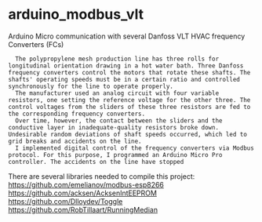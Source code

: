 # arduino_modbus_vlt
Arduino Micro communication with several Danfoss VLT HVAC frequency Converters (FCs)

      The polypropylene mesh production line has three rolls for longitudinal orientation drawing in a hot water bath. Three Danfoss frequency converters control the motors that rotate these shafts. The shafts' operating speeds must be in a certain ratio and controlled synchronously for the line to operate properly.
      The manufacturer used an analog circuit with four variable resistors, one setting the reference voltage for the other three. The control voltages from the sliders of these three resistors are fed to the corresponding frequency converters.
      Over time, however, the contact between the sliders and the conductive layer in inadequate-quality resistors broke down. Undesirable random deviations of shaft speeds occurred, which led to grid breaks and accidents on the line.
      I implemented digital control of the frequency converters via Modbus protocol. For this purpose, I programmed an Arduino Micro Pro controller. The accidents on the line have stopped

There are several libraries needed to compile this project:
https://github.com/emelianov/modbus-esp8266
https://github.com/acksen/AcksenIntEEPROM
https://github.com/Dlloydev/Toggle
https://github.com/RobTillaart/RunningMedian
